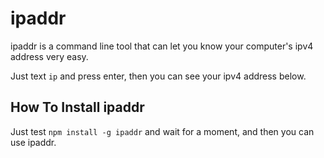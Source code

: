 ipaddr
===

ipaddr is a command line tool that can let you know your computer's ipv4 address very easy.

Just text `ip` and press enter, then you can see your ipv4 address below.

## How To Install ipaddr

Just test `npm install -g ipaddr` and wait for a moment, and then you can use ipaddr.